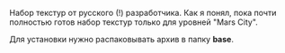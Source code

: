 Набор текстур от русского (!) разработчика. Как я понял, пока почти полностью готов набор текстур только для уровней "Mars City".

Для установки нужно распаковывать архив в папку **base**.
